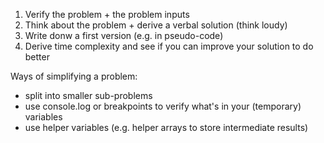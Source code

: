 1. Verify the problem + the problem inputs
2. Think about the problem + derive a verbal solution (think loudy)
3. Write donw a first version (e.g. in pseudo-code)
4. Derive time complexity and see if you can improve your solution to do better

Ways of simplifying a problem:
- split into smaller sub-problems
- use console.log or breakpoints to verify what's in your (temporary) variables
- use helper variables (e.g. helper arrays to store intermediate results)